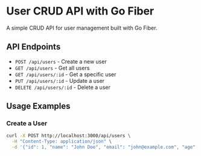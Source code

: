 # User CRUD API with Go Fiber

A simple CRUD API for user management built with Go Fiber.

## API Endpoints

- `POST /api/users` - Create a new user
- `GET /api/users` - Get all users
- `GET /api/users/:id` - Get a specific user
- `PUT /api/users/:id` - Update a user
- `DELETE /api/users/:id` - Delete a user

## Usage Examples

### Create a User
```bash
curl -X POST http://localhost:3000/api/users \
  -H "Content-Type: application/json" \
  -d '{"id": 1, "name": "John Doe", "email": "john@example.com", "age": 30}'